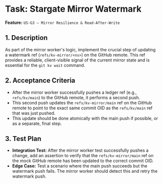 # Task: Stargate Mirror Watermark

**Feature:** `US-G3 — Mirror Resilience & Read-After-Write`

## 1. Description

As part of the mirror worker's logic, implement the crucial step of updating a watermark ref (`refs/kv-mirror/<ns>`) on the GitHub remote. This ref provides a reliable, client-visible signal of the current mirror state and is essential for the `git kv wait` command.

## 2. Acceptance Criteria

- After the mirror worker successfully pushes a ledger ref (e.g., `refs/kv/main`) to the GitHub remote, it performs a second push.
- This second push updates the `refs/kv-mirror/main` ref on the GitHub remote to point to the exact same commit OID as the `refs/kv/main` ref that was just pushed.
- This update should be done atomically with the main push if possible, or as a separate, final step.

## 3. Test Plan

- **Integration Test:** After the mirror worker test successfully pushes a change, add an assertion to verify that the `refs/kv-mirror/main` ref on the mock GitHub remote has been updated to the correct commit OID.
- **Edge Case:** Test a scenario where the main push succeeds but the watermark push fails. The mirror worker should detect this and retry the watermark push.
